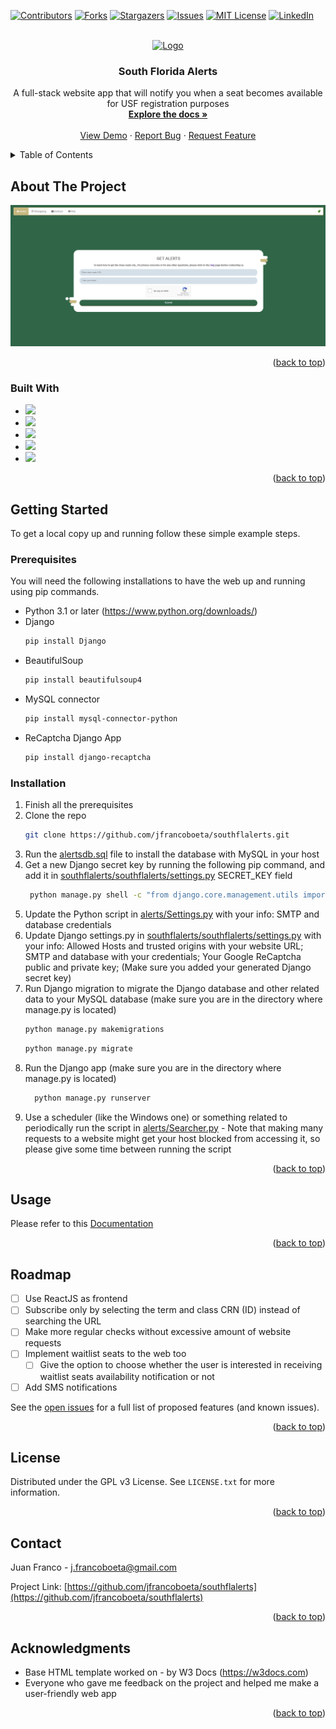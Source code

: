 <!-- Improved compatibility of back to top link: See: https://github.com/othneildrew/Best-README-Template/pull/73 -->
<a name="readme-top"></a>
<!--
*** Thanks for checking out the Best-README-Template. If you have a suggestion
*** that would make this better, please fork the repo and create a pull request
*** or simply open an issue with the tag "enhancement".
*** Don't forget to give the project a star!
*** Thanks again! Now go create something AMAZING! :D
-->



<!-- PROJECT SHIELDS -->
<!--
*** I'm using markdown "reference style" links for readability.
*** Reference links are enclosed in brackets [ ] instead of parentheses ( ).
*** See the bottom of this document for the declaration of the reference variables
*** for contributors-url, forks-url, etc. This is an optional, concise syntax you may use.
*** https://www.markdownguide.org/basic-syntax/#reference-style-links
-->
[![Contributors][contributors-shield]][contributors-url]
[![Forks][forks-shield]][forks-url]
[![Stargazers][stars-shield]][stars-url]
[![Issues][issues-shield]][issues-url]
[![MIT License][license-shield]][license-url]
[![LinkedIn][linkedin-shield]][linkedin-url]



<!-- PROJECT LOGO -->
<br />
<div align="center">
  <a href="https://github.com/jfrancoboeta/southflalerts">
    <img src="https://southflalerts.com/static/favicon.ico" alt="Logo" width="80" height="80">
  </a>

<h3 align="center">South Florida Alerts</h3>

  <p align="center">
    A full-stack website app that will notify you when a seat becomes available for USF registration purposes
    <br />
    <a href="https://github.com/jfrancoboeta/southflalerts"><strong>Explore the docs »</strong></a>
    <br />
    <br />
    <a href="https://southflalerts.com">View Demo</a>
    ·
    <a href="https://github.com/jfrancoboeta/southflalerts/issues">Report Bug</a>
    ·
    <a href="https://github.com/jfrancoboeta/southflalerts/issues">Request Feature</a>
  </p>
</div>



<!-- TABLE OF CONTENTS -->
<details>
  <summary>Table of Contents</summary>
  <ol>
    <li>
      <a href="#about-the-project">About The Project</a>
      <ul>
        <li><a href="#built-with">Built With</a></li>
      </ul>
    </li>
    <li>
      <a href="#getting-started">Getting Started</a>
      <ul>
        <li><a href="#prerequisites">Prerequisites</a></li>
        <li><a href="#installation">Installation</a></li>
      </ul>
    </li>
    <li><a href="#usage">Usage</a></li>
    <li><a href="#roadmap">Roadmap</a></li>
    <li><a href="#license">License</a></li>
    <li><a href="#contact">Contact</a></li>
    <li><a href="#acknowledgments">Acknowledgments</a></li>
  </ol>
</details>



<!-- ABOUT THE PROJECT -->
## About The Project

<a href = "https://southflalerts.com/">![Alt text](/README_screenshot.png?raw=true "Project Screenshot")</a>

<p align="right">(<a href="#readme-top">back to top</a>)</p>



### Built With

* <img src="https://img.shields.io/badge/Python-FFD43B?style=for-the-badge&logo=python&logoColor=blue" />
* <img src="https://img.shields.io/badge/Django-092E20?style=for-the-badge&logo=django&logoColor=green" />
* <img src="https://img.shields.io/badge/MySQL-005C84?style=for-the-badge&logo=mysql&logoColor=white" />
* <img src="https://img.shields.io/badge/HTML5-E34F26?style=for-the-badge&logo=html5&logoColor=white" />
* <img src="https://img.shields.io/badge/CSS3-1572B6?style=for-the-badge&logo=css3&logoColor=white" />

<p align="right">(<a href="#readme-top">back to top</a>)</p>



<!-- GETTING STARTED -->
## Getting Started

To get a local copy up and running follow these simple example steps.

### Prerequisites

You will need the following installations to have the web up and running using pip commands.
* Python 3.1 or later (https://www.python.org/downloads/)
* Django
  ```sh
  pip install Django
  ```
* BeautifulSoup
  ```sh
  pip install beautifulsoup4
  ```
* MySQL connector
  ```sh
  pip install mysql-connector-python
  ```
* ReCaptcha Django App
  ```sh
  pip install django-recaptcha
  ```

### Installation

1. Finish all the prerequisites
2. Clone the repo
   ```sh
   git clone https://github.com/jfrancoboeta/southflalerts.git
   ```
3. Run the <a href = "/alertsdb.sql">alertsdb.sql</a> file to install the database with MySQL in your host
4. Get a new Django secret key by running the following pip command, and add it in <a href = "/southflalerts/southflalerts/settings.py">southflalerts/southflalerts/settings.py</a> SECRET_KEY field
    ```sh
     python manage.py shell -c "from django.core.management.utils import get_random_secret_key; print(get_random_secret_key())"
     ```
5. Update the Python script in <a href = "/alerts/Settings.py">alerts/Settings.py</a> with your info: SMTP and database credentials
6. Update Django settings.py in <a href = "/southflalerts/southflalerts/settings.py">southflalerts/southflalerts/settings.py</a> with your info: Allowed Hosts and trusted origins with your website URL; SMTP and database with your credentials; Your Google ReCaptcha public and private key; (Make sure you added your generated Django secret key)
7. Run Django migration to migrate the Django database and other related data to your MySQL database (make sure you are in the directory where manage.py is located)
     ```sh
     python manage.py makemigrations
     ```
     ```sh
     python manage.py migrate
     ```
8. Run the Django app (make sure you are in the directory where manage.py is located)
   ```sh
     python manage.py runserver
     ```
9. Use a scheduler (like the Windows one) or something related to periodically run the script in <a href = "/alerts/Searcher.py">alerts/Searcher.py</a> - Note that making many requests to a website might get your host blocked from accessing it, so please give some time between running the script

<p align="right">(<a href="#readme-top">back to top</a>)</p>



<!-- USAGE EXAMPLES -->
## Usage

Please refer to this [Documentation](https://southflalerts.com/faq)

<p align="right">(<a href="#readme-top">back to top</a>)</p>



<!-- ROADMAP -->
## Roadmap

- [ ] Use ReactJS as frontend
- [ ] Subscribe only by selecting the term and class CRN (ID) instead of searching the URL
- [ ] Make more regular checks without excessive amount of website requests
- [ ] Implement waitlist seats to the web too
  - [ ] Give the option to choose whether the user is interested in receiving waitlist seats availability notification or not
- [ ] Add SMS notifications

See the [open issues](https://github.com/jfrancoboeta/southflalerts/issues) for a full list of proposed features (and known issues).

<p align="right">(<a href="#readme-top">back to top</a>)</p>



<!-- LICENSE -->
## License

Distributed under the GPL v3 License. See `LICENSE.txt` for more information.

<p align="right">(<a href="#readme-top">back to top</a>)</p>



<!-- CONTACT -->
## Contact

Juan Franco - j.francoboeta@gmail.com

Project Link: [https://github.com/jfrancoboeta/southflalerts](https://github.com/jfrancoboeta/southflalerts)

<p align="right">(<a href="#readme-top">back to top</a>)</p>



<!-- ACKNOWLEDGMENTS -->
## Acknowledgments

* []() Base HTML template worked on - by W3 Docs (https://w3docs.com)
* []() Everyone who gave me feedback on the project and helped me make a user-friendly web app

<p align="right">(<a href="#readme-top">back to top</a>)</p>



<!-- MARKDOWN LINKS & IMAGES -->
<!-- https://www.markdownguide.org/basic-syntax/#reference-style-links -->
[contributors-shield]: https://img.shields.io/github/contributors/jfrancoboeta/southflalerts.svg?style=for-the-badge
[contributors-url]: https://github.com/jfrancoboeta/southflalerts/graphs/contributors
[forks-shield]: https://img.shields.io/github/forks/jfrancoboeta/southflalerts.svg?style=for-the-badge
[forks-url]: https://github.com/jfrancoboeta/southflalerts/network/members
[stars-shield]: https://img.shields.io/github/stars/jfrancoboeta/southflalerts.svg?style=for-the-badge
[stars-url]: https://github.com/jfrancoboeta/southflalerts/stargazers
[issues-shield]: https://img.shields.io/github/issues/jfrancoboeta/southflalerts.svg?style=for-the-badge
[issues-url]: https://github.com/jfrancoboeta/southflalerts/issues
[license-shield]: https://img.shields.io/github/license/jfrancoboeta/southflalerts.svg?style=for-the-badge
[license-url]: https://github.com/jfrancoboeta/southflalerts/blob/master/LICENSE.txt
[linkedin-shield]: https://img.shields.io/badge/-LinkedIn-black.svg?style=for-the-badge&logo=linkedin&colorB=555
[linkedin-url]: https://linkedin.com/in/jfrancoboeta
[product-screenshot]: images/screenshot.png
[Next.js]: https://img.shields.io/badge/next.js-000000?style=for-the-badge&logo=nextdotjs&logoColor=white
[Next-url]: https://nextjs.org/
[React.js]: https://img.shields.io/badge/React-20232A?style=for-the-badge&logo=react&logoColor=61DAFB
[React-url]: https://reactjs.org/
[Vue.js]: https://img.shields.io/badge/Vue.js-35495E?style=for-the-badge&logo=vuedotjs&logoColor=4FC08D
[Vue-url]: https://vuejs.org/
[Angular.io]: https://img.shields.io/badge/Angular-DD0031?style=for-the-badge&logo=angular&logoColor=white
[Angular-url]: https://angular.io/
[Svelte.dev]: https://img.shields.io/badge/Svelte-4A4A55?style=for-the-badge&logo=svelte&logoColor=FF3E00
[Svelte-url]: https://svelte.dev/
[Laravel.com]: https://img.shields.io/badge/Laravel-FF2D20?style=for-the-badge&logo=laravel&logoColor=white
[Laravel-url]: https://laravel.com
[Bootstrap.com]: https://img.shields.io/badge/Bootstrap-563D7C?style=for-the-badge&logo=bootstrap&logoColor=white
[Bootstrap-url]: https://getbootstrap.com
[JQuery.com]: https://img.shields.io/badge/jQuery-0769AD?style=for-the-badge&logo=jquery&logoColor=white
[JQuery-url]: https://jquery.com 
